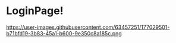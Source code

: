 # LoginPage!
https://user-images.githubusercontent.com/63457251/177029501-b71bfd19-3b83-45a1-b600-9e350c8a185c.png

